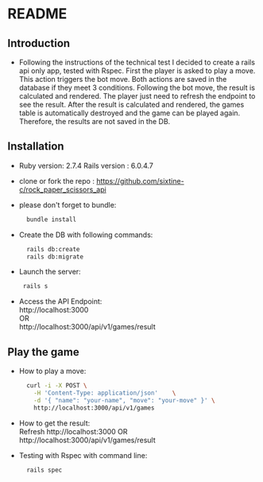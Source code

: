 # README

## Introduction

* Following the instructions of the technical test I decided to create a rails api only app, tested with Rspec.
First the player is asked to play a move. This action triggers the bot move.
Both actions are saved in the database if they meet 3 conditions.
Following the bot move, the result is calculated and rendered. The player just need to refresh the endpoint to see the result.
After the result is calculated and rendered, the games table is automatically destroyed and the game can be played again. Therefore, the results are not saved in the DB.

## Installation

* Ruby version: 2.7.4 Rails version : 6.0.4.7

* clone or fork the repo : https://github.com/sixtine-c/rock_paper_scissors_api

* please don't forget to bundle:

  ```bash
    bundle install
  ```

* Create the DB with following commands:
  ```bash
    rails db:create
    rails db:migrate
  ```

* Launch the server:
   ```bash
    rails s
  ```
* Access the API Endpoint: \
  http://localhost:3000 \
  OR \
  http://localhost:3000/api/v1/games/result

## Play the game

* How to play a move:
  ```bash
    curl -i -X POST \
      -H 'Content-Type: application/json'    \
      -d '{ "name": "your-name", "move": "your-move" }' \
      http://localhost:3000/api/v1/games
  ```

* How to get the result: \
  Refresh http://localhost:3000
  OR
  http://localhost:3000/api/v1/games/result

* Testing with Rspec with command line:
  ```bash
    rails spec
  ```
